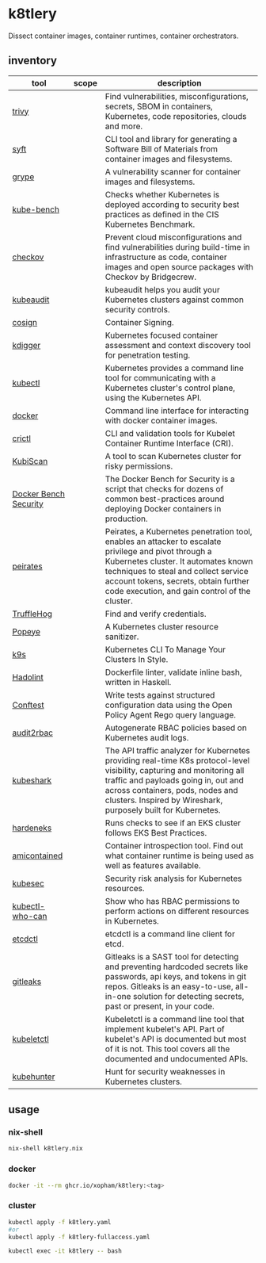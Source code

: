 # k8tlery

Dissect container images, container runtimes, container orchestrators.

## inventory

| tool          | scope         | description   |
| ------------- | ------------- | ------------- |
| [trivy](https://github.com/aquasecurity/trivy) |  | Find vulnerabilities, misconfigurations, secrets, SBOM in containers, Kubernetes, code repositories, clouds and more. |
| [syft](https://github.com/anchore/syft) |  | CLI tool and library for generating a Software Bill of Materials from container images and filesystems. |
| [grype](https://github.com/anchore/grype) |  | A vulnerability scanner for container images and filesystems. |
| [kube-bench](https://github.com/aquasecurity/kube-bench) |  | Checks whether Kubernetes is deployed according to security best practices as defined in the CIS Kubernetes Benchmark. |
| [checkov](https://github.com/bridgecrewio/checkov) |  | Prevent cloud misconfigurations and find vulnerabilities during build-time in infrastructure as code, container images and open source packages with Checkov by Bridgecrew. |
| [kubeaudit](https://github.com/Shopify/kubeaudit) |  | kubeaudit helps you audit your Kubernetes clusters against common security controls. |
| [cosign](https://github.com/sigstore/cosign) |  | Container Signing. |
| [kdigger](https://github.com/quarkslab/kdigger) |  | Kubernetes focused container assessment and context discovery tool for penetration testing. |
| [kubectl](https://kubernetes.io/docs/reference/kubectl/) |  | Kubernetes provides a command line tool for communicating with a Kubernetes cluster's control plane, using the Kubernetes API. |
| [docker](https://github.com/docker/cli) |  | Command line interface for interacting with docker container images. |
| [crictl](https://github.com/kubernetes-sigs/cri-tools/blob/master/docs/crictl.md) |  | CLI and validation tools for Kubelet Container Runtime Interface (CRI). |
| [KubiScan](https://github.com/cyberark/KubiScan) |  | A tool to scan Kubernetes cluster for risky permissions. |
| [Docker Bench Security](https://github.com/docker/docker-bench-security) |  | The Docker Bench for Security is a script that checks for dozens of common best-practices around deploying Docker containers in production. |
| [peirates](https://github.com/inguardians/peirates) |  | Peirates, a Kubernetes penetration tool, enables an attacker to escalate privilege and pivot through a Kubernetes cluster. It automates known techniques to steal and collect service account tokens, secrets, obtain further code execution, and gain control of the cluster. |
| [TruffleHog](https://github.com/trufflesecurity/trufflehog) |  | Find and verify credentials. |
| [Popeye](https://github.com/derailed/popeye) |  | A Kubernetes cluster resource sanitizer. |
| [k9s](https://github.com/derailed/k9s) |  | Kubernetes CLI To Manage Your Clusters In Style. |
| [Hadolint](https://github.com/hadolint/hadolint) |  | Dockerfile linter, validate inline bash, written in Haskell. |
| [Conftest](https://github.com/open-policy-agent/conftest) |  | Write tests against structured configuration data using the Open Policy Agent Rego query language. |
| [audit2rbac](https://github.com/liggitt/audit2rbac) |  | Autogenerate RBAC policies based on Kubernetes audit logs. |
| [kubeshark](https://github.com/kubeshark/kubeshark) |  | The API traffic analyzer for Kubernetes providing real-time K8s protocol-level visibility, capturing and monitoring all traffic and payloads going in, out and across containers, pods, nodes and clusters. Inspired by Wireshark, purposely built for Kubernetes. |
| [hardeneks](https://github.com/aws-samples/hardeneks) |  | Runs checks to see if an EKS cluster follows EKS Best Practices. |
| [amicontained](https://github.com/genuinetools/amicontained) |  | Container introspection tool. Find out what container runtime is being used as well as features available. |
| [kubesec](https://github.com/controlplaneio/kubesec) |  | Security risk analysis for Kubernetes resources. |
| [kubectl-who-can](https://github.com/aquasecurity/kubectl-who-can) |  | Show who has RBAC permissions to perform actions on different resources in Kubernetes. |
| [etcdctl](https://github.com/etcd-io/etcd/tree/main/etcdctl) |  | etcdctl is a command line client for etcd. |
| [gitleaks](https://github.com/gitleaks/gitleaks) |  | Gitleaks is a SAST tool for detecting and preventing hardcoded secrets like passwords, api keys, and tokens in git repos. Gitleaks is an easy-to-use, all-in-one solution for detecting secrets, past or present, in your code. |
| [kubeletctl](https://github.com/cyberark/kubeletctl) |  | Kubeletctl is a command line tool that implement kubelet's API. Part of kubelet's API is documented but most of it is not. This tool covers all the documented and undocumented APIs. |
| [kubehunter](https://github.com/aquasecurity/kube-hunter) |  | Hunt for security weaknesses in Kubernetes clusters. |

## usage

### nix-shell

```bash
nix-shell k8tlery.nix
```

### docker

```bash
docker -it --rm ghcr.io/xopham/k8tlery:<tag>
```

### cluster

```bash
kubectl apply -f k8tlery.yaml
#or
kubectl apply -f k8tlery-fullaccess.yaml
```

```bash
kubectl exec -it k8tlery -- bash
```
